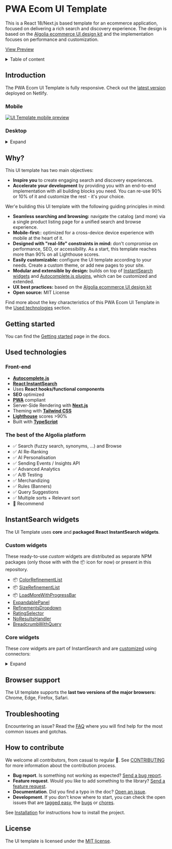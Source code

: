 # PWA Ecom UI Template

This is a React 18/Next.js based template for an ecommerce application, focused on delivering a rich search and discovery experience.
The design is based on the [Algolia ecommerce UI design kit](https://www.algolia.com/doc/guides/solutions/ecommerce/ui-kits/) and the implementation focuses on performance and customization.

[View Preview](https://algolia-pwa-ecom-ui-template.netlify.app/)

<details>
  <summary>Table of content</summary>

  - [Introduction](#introduction)
  - [Why](#why)
  - [Getting started](#getting-started)
  - [Used technologies](#used-technologies)
    - [Front-end](#front-end)
    - [The best of the Algolia platform](#the-best-of-the-algolia-platform)
  - [InstantSearch widgets](#instantsearch-widgets)
    - [Custom widgets](#custom-widgets)
    - [Core widgets](#core-widgets)
  - [Browser support](#browser-support)
  - [Troubleshooting](#troubleshooting)
  - [How to contribute](#how-to-contribute)
  - [License](#license)
</details>

## Introduction

The PWA Ecom UI Template is fully responsive.
Check out the [latest version](https://algolia-pwa-ecom-ui-template.netlify.app/) deployed on Netlify.

### Mobile

[![UI Template mobile preview](https://i.ibb.co/THpSJcB/pwa-ecom-ui-template-mobile-preview.gif)](https://algolia-pwa-ecom-ui-template.netlify.app/)

### Desktop

<details>
  <summary>Expand</summary>

  [![UI Template desktop preview](https://i.ibb.co/v45SfGQ/pwa-ecom-ui-template-desktop-preview.gif)](https://algolia-pwa-ecom-ui-template.netlify.app/)
</details>

## Why?

This UI template has two main objectives:

- **Inspire you** to create engaging search and discovery experiences.
- **Accelerate your development** by providing you with an end-to-end implementation with all building blocks you need. You can re-use 90% or 10% of it and customize the rest - it's your choice.

Wer'e building this UI template with the following guiding principles in mind:

- **Seamless searching and browsing:** navigate the catalog (and more) via a single product listing page for a unified search and browse experience.
- **Mobile-first:**: optimized for a cross-device device experience with mobile at the heart of it. 
- **Designed with "real-life" constraints in mind:** don't compromise on performance, SEO, or accessibility. As a start, this template reaches more than 90% on all Lighthouse scores.
- **Easily customizable:** configure the UI template according to your needs. Create a custom theme, or add new pages to your site.
- **Modular and extensible by design:** builds on top of [InstantSearch widgets](#instantsearch-widgets) and [Autocomplete.js plugins](https://www.algolia.com/doc/ui-libraries/autocomplete/core-concepts/plugins/), which can be customized and extended.
- **UX best practices:** based on the [Algolia ecommerce UI design kit](https://www.algolia.com/doc/guides/solutions/ecommerce/ui-kits/)
- **Open source:** MIT License

Find more about the key characteristics of this PWA Ecom UI Template in the [Used technologies](#used-technologies) section.

## Getting started

You can find the [Getting started](https://www.algolia.com/doc/guides/building-search-ui/ecommerce-ui-template/getting-started) page in the docs.

## Used technologies

### Front-end

- [**Autocomplete.js**](https://www.algolia.com/doc/ui-libraries/autocomplete/introduction/what-is-autocomplete/)
- [**React InstantSearch**](https://www.algolia.com/doc/guides/building-search-ui/what-is-instantsearch/react/)
- Uses **React hooks/functional components**
- **SEO** optimized
- [**PWA**](https://web.dev/progressive-web-apps/) compliant
- Server-Side Rendering with [**Next.js**](https://nextjs.org/)
- Theming with [**Tailwind CSS**](https://tailwindcss.com/)
- [**Lighthouse**](https://developers.google.com/web/tools/lighthouse) scores >90%
- Built with [**TypeScript**](https://www.typescriptlang.org/)

### The best of the Algolia platform

- ✅ Search (fuzzy search, synonyms, ...) and Browse 
- ✅ AI Re-Ranking
- ✅ AI Personalisation
- ✅ Sending Events / Insights API
- ✅ Advanced Analytics
- ✅ A/B Testing
- ✅ Merchandizing
- ✅ Rules (Banners)
- ✅ Query Suggestions
- ✅ Multiple sorts + Relevant sort
- 🔄 Recommend

## InstantSearch widgets

The UI Template uses **core** and **packaged** **React InstantSearch widgets**.

### Custom widgets

These ready-to-use _custom_ widgets are distributed as separate NPM packages (only those with with the 📦 icon for now) or present in this repository.

- 📦 [ColorRefinementList](https://github.com/algolia/react-instantsearch-widget-color-refinement-list)
- 📦 [SizeRefinementList](https://github.com/algolia/react-instantsearch-widget-size-refinement-list)
- 📦 [LoadMoreWithProgressBar](https://github.com/algolia/react-instantsearch-widget-loadmore-with-progressbar)
- [ExpandablePanel](./components/%40instantsearch/widgets/expandable-panel/expandable-panel.tsx)
- [RefinementsDropdown](./components/%40instantsearch/widgets/refinements-dropdown/refinements-dropdown.tsx)
- [RatingSelector](./components/%40instantsearch/widgets/rating-selector/rating-selector.tsx)
- [NoResultsHandler](./components/%40instantsearch/widgets/no-results-handler/no-results-handler.tsx)
- [BreadcrumbWithQuery](./components/%40instantsearch/widgets/breadcrumb/breadcrumb.tsx)

### Core widgets

These _core_ widgets are part of InstantSearch and are [customized](https://www.algolia.com/doc/guides/building-search-ui/widgets/customize-an-existing-widget/react/) using connectors:

<details>
  <summary>Expand</summary>
  
  #### Basics
  - InstantSearch
  - Index
  - Configure
  - SearchBox (virtual)

  #### Results
  - Hits/InfiniteHits
  - Highlight/Snippet

  #### Refinements
  - RefinementList
  - DynamicWidgets
  - HierarchicalMenu
  - CurrentRefinements
  - RangeInput
  - RatingMenu
  - ClearRefinements

  #### Metadata
  - Breadcrumb
  - Stats
  - StateResults

  #### Sorting
  - SortBy
  - RelevantSort
</details>

## Browser support

The UI template supports the **last two versions of the major browsers:** Chrome, Edge, Firefox, Safari.

## Troubleshooting

Encountering an issue? Read the [FAQ](https://www.algolia.com/doc/guides/building-search-ui/troubleshooting/faq/react/) where you will find help for the most common issues and gotchas.

## How to contribute

We welcome all contributors, from casual to regular 💙. See [CONTRIBUTING](CONTRIBUTING.md) for more information about the contribution process. 

- **Bug report**. Is something not working as expected? [Send a bug report](https://github.com/algolia/pwa-ecom-ui-template/issues/new?template=Bug_report.md).
- **Feature request**. Would you like to add something to the library? [Send a feature request](https://github.com/algolia/pwa-ecom-ui-template/issues/new?template=Feature_request.md).
- **Documentation**. Did you find a typo in the doc? [Open an issue](https://github.com/algolia/pwa-ecom-ui-template/issues/new).
- **Development**. If you don't know where to start, you can check the open issues that are [tagged easy](https://github.com/algolia/pwa-ecom-ui-template/issues?q=is%3Aopen+is%3Aissue+label%3A%22Difficulty%3A++++++%E2%9D%84%EF%B8%8F+easy%22), the [bugs](https://github.com/algolia/pwa-ecom-ui-template/issues?q=is%3Aissue+is%3Aopen+label%3A%22%E2%9D%A4+Bug%22) or [chores](https://github.com/algolia/pwa-ecom-ui-template/issues?q=is%3Aissue+is%3Aopen+label%3A%22%E2%9C%A8+Chore%22).

See [Installation](#installation) for instructions how to install the project.

## License

The UI template is licensed under the [MIT license](LICENSE).
